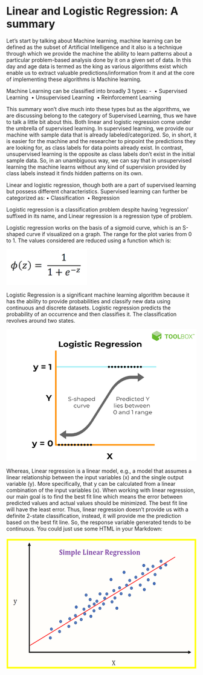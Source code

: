 # Linear and Logistic Regression: A summary
Let’s start by talking about Machine learning, machine learning can be defined as the subset of Artificial Intelligence and it also is a technique through which we provide the machine the ability to learn patterns about a particular problem-based analysis done by it on a given set of data. In this day and age data is termed as the king as various algorithms exist which enable us to extract valuable predictions/information from it and at the core of implementing these algorithms is Machine learning. 

Machine Learning can be classified into broadly 3 types: - 
    • Supervised Learning 
    • Unsupervised Learning 
    • Reinforcement Learning 

This summary won’t dive much into these types but as the algorithms, we are discussing belong to the category of Supervised Learning, thus we have to talk a little bit about this. Both linear and logistic regression come under the umbrella of supervised learning. In supervised learning, we provide our machine with sample data that is already labeled/categorized. So, in short, it is easier for the machine and the researcher to pinpoint the predictions they are looking for, as class labels for data points already exist. In contrast, unsupervised learning is the opposite as class labels don’t exist in the initial sample data. So, in an unambiguous way, we can say that in unsupervised learning the machine learns without any kind of supervision provided by class labels instead it finds hidden patterns on its own.

Linear and logistic regression, though both are a part of supervised learning but possess different characteristics. Supervised learning can further be categorized as:
    • Classification 
    • Regression 

Logistic regression is a classification problem despite having ‘regression’ suffixed in its name, and Linear regression is a regression type of problem. 

Logistic regression works on the basis of a sigmoid curve, which is an S-shaped curve if visualized on a graph. The range for the plot varies from 0 to 1. The values considered are reduced using a function which is:

<img src ="https://github.com/Saksham-Shahu/AI-LAB/blob/7f318f30d13a35dd6427366ac97edd7a081f5c57/imgs/ff.png" alt="Formula"/>

Logistic Regression is a significant machine learning algorithm because it has the ability to provide probabilities and classify new data using continuous and discrete datasets. Logistic regression predicts the probability of an occurrence and then classifies it. The classification revolves around two states. 

<img src ="https://github.com/Saksham-Shahu/AI-LAB/blob/7f318f30d13a35dd6427366ac97edd7a081f5c57/imgs/logistic.png" alt="Logistic Regression Projection" width="600" height= "350" />

Whereas, Linear regression is a linear model, e.g., a model that assumes a linear relationship between the input variables (x) and the single output variable (y). More specifically, that y can be calculated from a linear combination of the input variables (x). When working with linear regression, our main goal is to find the best fit line which means the error between predicted values and actual values should be minimized. The best fit line will have the least error. Thus, linear regression doesn’t provide us with a definite 2-state classification, instead, it will provide me the prediction based on the best fit line. So, the response variable generated tends to be continuous.
You could just use some HTML in your Markdown:

<img src="https://github.com/Saksham-Shahu/AI-LAB/blob/e77d23d3bf51e0175931a592372fe3ec3874351a/imgs/LinearRegression.png" alt="Linear Regression" width="600" height="350"/>
